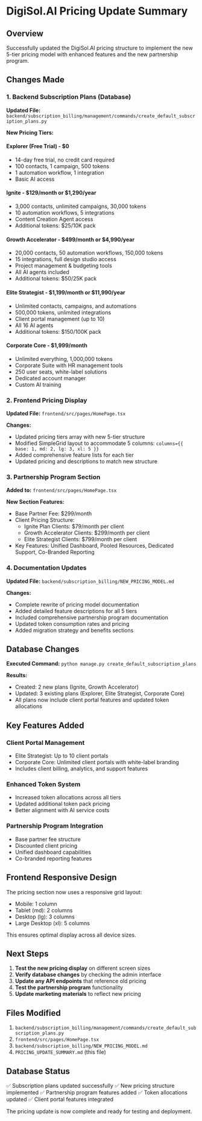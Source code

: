 # DigiSol.AI Pricing Update Summary

## Overview
Successfully updated the DigiSol.AI pricing structure to implement the new 5-tier pricing model with enhanced features and the new partnership program.

## Changes Made

### 1. Backend Subscription Plans (Database)

**Updated File:** `backend/subscription_billing/management/commands/create_default_subscription_plans.py`

**New Pricing Tiers:**

#### Explorer (Free Trial) - $0
- 14-day free trial, no credit card required
- 100 contacts, 1 campaign, 500 tokens
- 1 automation workflow, 1 integration
- Basic AI access

#### Ignite - $129/month or $1,290/year
- 3,000 contacts, unlimited campaigns, 30,000 tokens
- 10 automation workflows, 5 integrations
- Content Creation Agent access
- Additional tokens: $25/10K pack

#### Growth Accelerator - $499/month or $4,990/year
- 20,000 contacts, 50 automation workflows, 150,000 tokens
- 15 integrations, full design studio access
- Project management & budgeting tools
- All AI agents included
- Additional tokens: $50/25K pack

#### Elite Strategist - $1,199/month or $11,990/year
- Unlimited contacts, campaigns, and automations
- 500,000 tokens, unlimited integrations
- Client portal management (up to 10)
- All 16 AI agents
- Additional tokens: $150/100K pack

#### Corporate Core - $1,999/month
- Unlimited everything, 1,000,000 tokens
- Corporate Suite with HR management tools
- 250 user seats, white-label solutions
- Dedicated account manager
- Custom AI training

### 2. Frontend Pricing Display

**Updated File:** `frontend/src/pages/HomePage.tsx`

**Changes:**
- Updated pricing tiers array with new 5-tier structure
- Modified SimpleGrid layout to accommodate 5 columns: `columns={{ base: 1, md: 2, lg: 3, xl: 5 }}`
- Added comprehensive feature lists for each tier
- Updated pricing and descriptions to match new structure

### 3. Partnership Program Section

**Added to:** `frontend/src/pages/HomePage.tsx`

**New Section Features:**
- Base Partner Fee: $299/month
- Client Pricing Structure:
  - Ignite Plan Clients: $79/month per client
  - Growth Accelerator Clients: $299/month per client
  - Elite Strategist Clients: $799/month per client
- Key Features: Unified Dashboard, Pooled Resources, Dedicated Support, Co-Branded Reporting

### 4. Documentation Updates

**Updated File:** `backend/subscription_billing/NEW_PRICING_MODEL.md`

**Changes:**
- Complete rewrite of pricing model documentation
- Added detailed feature descriptions for all 5 tiers
- Included comprehensive partnership program documentation
- Updated token consumption rates and pricing
- Added migration strategy and benefits sections

## Database Changes

**Executed Command:** `python manage.py create_default_subscription_plans`

**Results:**
- Created: 2 new plans (Ignite, Growth Accelerator)
- Updated: 3 existing plans (Explorer, Elite Strategist, Corporate Core)
- All plans now include client portal features and updated token allocations

## Key Features Added

### Client Portal Management
- Elite Strategist: Up to 10 client portals
- Corporate Core: Unlimited client portals with white-label branding
- Includes client billing, analytics, and support features

### Enhanced Token System
- Increased token allocations across all tiers
- Updated additional token pack pricing
- Better alignment with AI service costs

### Partnership Program Integration
- Base partner fee structure
- Discounted client pricing
- Unified dashboard capabilities
- Co-branded reporting features

## Frontend Responsive Design

The pricing section now uses a responsive grid layout:
- Mobile: 1 column
- Tablet (md): 2 columns  
- Desktop (lg): 3 columns
- Large Desktop (xl): 5 columns

This ensures optimal display across all device sizes.

## Next Steps

1. **Test the new pricing display** on different screen sizes
2. **Verify database changes** by checking the admin interface
3. **Update any API endpoints** that reference old pricing
4. **Test the partnership program** functionality
5. **Update marketing materials** to reflect new pricing

## Files Modified

1. `backend/subscription_billing/management/commands/create_default_subscription_plans.py`
2. `frontend/src/pages/HomePage.tsx`
3. `backend/subscription_billing/NEW_PRICING_MODEL.md`
4. `PRICING_UPDATE_SUMMARY.md` (this file)

## Database Status

✅ Subscription plans updated successfully
✅ New pricing structure implemented
✅ Partnership program features added
✅ Token allocations updated
✅ Client portal features integrated

The pricing update is now complete and ready for testing and deployment. 